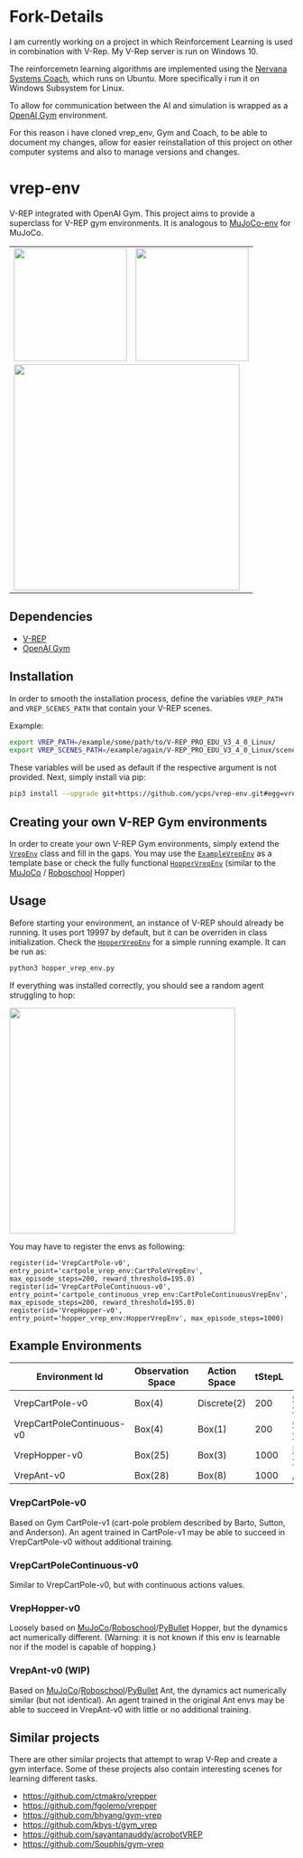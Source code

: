 # Fork-Details
I am currently working on a project in which Reinforcement Learning is used in combination with V-Rep. My V-Rep server is run on Windows 10.

The reinforcemetn learning algorithms are implemented using the [Nervana Systems Coach](https://github.com/NervanaSystems/coach), which runs on Ubuntu.
More specifically i run it on Windows Subsystem for Linux.

To allow for communication between the AI and simulation is wrapped as a [OpenAI Gym](https://github.com/openai/gym) environment. 

For this reason i have cloned vrep_env, Gym and Coach, to be able to document my changes, allow for easier reinstallation of this project on other computer systems and also to manage versions and changes.

# vrep-env

V-REP integrated with OpenAI Gym.
This project aims to provide a superclass for V-REP gym environments.
It is analogous to [MuJoCo-env](https://github.com/openai/gym/blob/master/gym/envs/mujoco/mujoco_env.py) for MuJoCo.

<table>
  <tr>
    <td><img src="/assets/screenshot.png?raw=true" width="200"></td>
    <td><img src="/assets/vrep-cartpole.png?raw=true" width="200"></td>
  </tr>
  <tr>
    <td colspan="2"><img src="/assets/vrep-ant.gif?raw=true" width="400"></td>
  </tr>
</table>

## Dependencies

- [V-REP](http://www.coppeliarobotics.com/downloads.html)
- [OpenAI Gym](https://github.com/openai/gym)

## Installation

In order to smooth the installation process, define the variables `VREP_PATH` and `VREP_SCENES_PATH` that contain your V-REP scenes.

Example:
```bash
export VREP_PATH=/example/some/path/to/V-REP_PRO_EDU_V3_4_0_Linux/
export VREP_SCENES_PATH=/example/again/V-REP_PRO_EDU_V3_4_0_Linux/scenes/
```
These variables will be used as default if the respective argument is not provided.
Next, simply install via pip:
```bash
pip3 install --upgrade git+https://github.com/ycps/vrep-env.git#egg=vrep_env
```

## Creating your own V-REP Gym environments

In order to create your own V-REP Gym environments, simply extend the [`VrepEnv`](vrep_env/vrep_env.py) class and fill in the gaps.
You may use the [`ExampleVrepEnv`](examples/envs/example_vrep_env.py) as a template base or check the fully functional [`HopperVrepEnv`](examples/envs/hopper_vrep_env.py) (similar to the [MuJoCo](https://github.com/openai/gym/blob/master/gym/envs/mujoco/hopper.py) / [Roboschool](https://github.com/openai/roboschool/blob/master/roboschool/gym_mujoco_walkers.py) Hopper)

## Usage

Before starting your environment, an instance of V-REP should already be running. It uses port 19997 by default, but it can be overriden in class initialization.
Check the [`HopperVrepEnv`](examples/envs/hopper_vrep_env.py) for a simple running example.
It can be run as:
```bash
python3 hopper_vrep_env.py
```
If everything was installed correctly, you should see a random agent struggling to hop:

<img src="/assets/hopper-random.gif?raw=true" width="400">

You may have to register the envs as following:
```python3
register(id='VrepCartPole-v0', entry_point='cartpole_vrep_env:CartPoleVrepEnv', max_episode_steps=200, reward_threshold=195.0)
register(id='VrepCartPoleContinuous-v0', entry_point='cartpole_continuous_vrep_env:CartPoleContinuousVrepEnv', max_episode_steps=200, reward_threshold=195.0)
register(id='VrepHopper-v0', entry_point='hopper_vrep_env:HopperVrepEnv', max_episode_steps=1000)
```

## Example Environments

| Environment Id | Observation Space | Action Space | tStepL | BasedOn |
|---|---|---|---|---|
|VrepCartPole-v0|Box(4)|Discrete(2)|200|[CartPole-v1](https://gym.openai.com/envs/CartPole-v1)|
|VrepCartPoleContinuous-v0|Box(4)|Box(1)|200|[CartPole-v1](https://gym.openai.com/envs/CartPole-v1)|
|VrepHopper-v0|Box(25)|Box(3)|1000|[Hopper-v*](https://github.com/openai/gym/blob/master/gym/envs/mujoco/hopper.py)|
|VrepAnt-v0|Box(28)|Box(8)|1000|[Ant-v*](https://github.com/openai/gym/blob/master/gym/envs/mujoco/ant.py)|

### VrepCartPole-v0
  Based on Gym CartPole-v1 (cart-pole problem described by Barto, Sutton, and Anderson).
  An agent trained in CartPole-v1 may be able to succeed in VrepCartPole-v0 without additional training.
### VrepCartPoleContinuous-v0
  Similar to VrepCartPole-v0, but with continuous actions values.
### VrepHopper-v0
  Loosely based on [MuJoCo](https://github.com/openai/gym/tree/master/gym/envs/mujoco)/[Roboschool](https://github.com/openai/roboschool)/[PyBullet](https://github.com/benelot/pybullet-gym) Hopper, but the dynamics act numerically different.
  (Warning: it is not known if this env is learnable nor if the model is capable of hopping.)
### VrepAnt-v0 (WIP)
  Based on [MuJoCo](https://github.com/openai/gym/tree/master/gym/envs/mujoco)/[Roboschool](https://github.com/openai/roboschool)/[PyBullet](https://github.com/benelot/pybullet-gym) Ant, the dynamics act numerically similar (but not identical).
  An agent trained in the original Ant envs may be able to succeed in VrepAnt-v0 with little or no additional training.

## Similar projects

There are other similar projects that attempt to wrap V-Rep and create a gym interface.
Some of these projects also contain interesting scenes for learning different tasks.

- https://github.com/ctmakro/vrepper
- https://github.com/fgolemo/vrepper
- https://github.com/bhyang/gym-vrep
- https://github.com/kbys-t/gym_vrep
- https://github.com/sayantanauddy/acrobotVREP
- https://github.com/Souphis/gym-vrep
